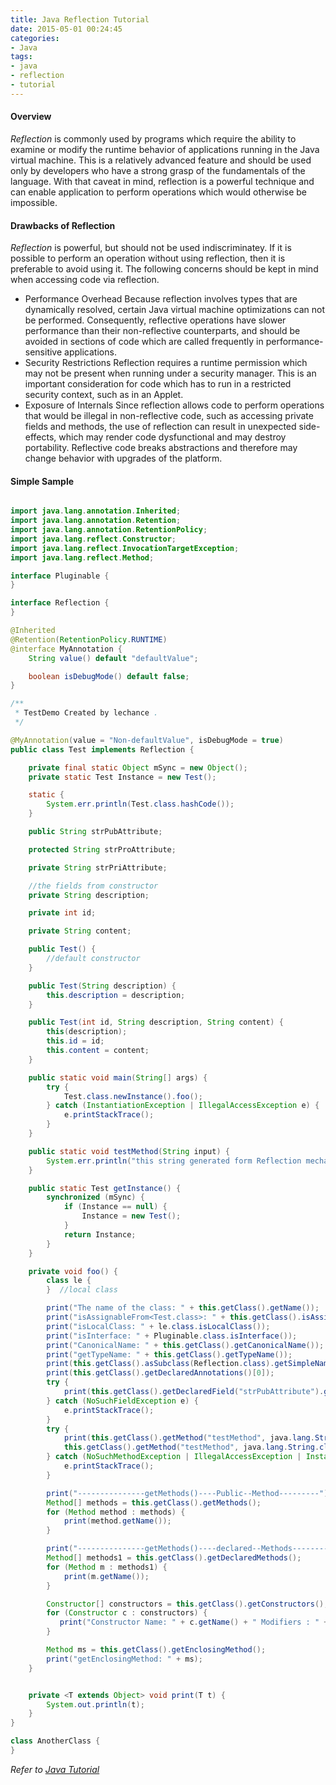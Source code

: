```yaml
---
title: Java Reflection Tutorial
date: 2015-05-01 00:24:45
categories:
- Java
tags:
- java
- reflection
- tutorial
---
```


#### Overview
*Reflection* is commonly used by programs which require the ability to examine or modify the runtime behavior of applications running in the Java virtual machine. This is a relatively advanced feature and should be used only by developers who have a strong grasp of the fundamentals of the language. With that caveat in mind, reflection is a powerful technique and can enable application to perform operations which would otherwise be impossible.

#### Drawbacks of Reflection
*Reflection* is powerful, but should not be used indiscriminatey. If it is possible to perform an operation without using reflection, then it is preferable to avoid using it. The following concerns should be kept in mind when accessing code via reflection.
- Performance Overhead
    Because reflection involves types that are dynamically resolved, certain Java virtual machine optimizations can not be performed. Consequently, reflective operations have slower performance than their non-reflective counterparts, and should be avoided in sections of code which are called frequently in performance-sensitive applications.
- Security Restrictions
    Reflection requires a runtime permission which may not be present when running under a security manager. This is an important consideration for code which has to run in a restricted security context, such as in an Applet.
- Exposure of Internals
    Since reflection allows code to perform operations that would be illegal in non-reflective code, such as accessing private fields and methods, the use of reflection can result in unexpected side-effects, which may render code dysfunctional and may destroy portability. Reflective code breaks abstractions and therefore may change behavior with upgrades of the platform.

#### Simple Sample
```java

import java.lang.annotation.Inherited;
import java.lang.annotation.Retention;
import java.lang.annotation.RetentionPolicy;
import java.lang.reflect.Constructor;
import java.lang.reflect.InvocationTargetException;
import java.lang.reflect.Method;

interface Pluginable {
}

interface Reflection {
}

@Inherited
@Retention(RetentionPolicy.RUNTIME)
@interface MyAnnotation {
    String value() default "defaultValue";

    boolean isDebugMode() default false;
}

/**
 * TestDemo Created by lechance .
 */

@MyAnnotation(value = "Non-defaultValue", isDebugMode = true)
public class Test implements Reflection {

    private final static Object mSync = new Object();
    private static Test Instance = new Test();

    static {
        System.err.println(Test.class.hashCode());
    }

    public String strPubAttribute;

    protected String strProAttribute;

    private String strPriAttribute;

    //the fields from constructor
    private String description;

    private int id;

    private String content;

    public Test() {
        //default constructor
    }

    public Test(String description) {
        this.description = description;
    }

    public Test(int id, String description, String content) {
        this(description);
        this.id = id;
        this.content = content;
    }

    public static void main(String[] args) {
        try {
            Test.class.newInstance().foo();
        } catch (InstantiationException | IllegalAccessException e) {
            e.printStackTrace();
        }
    }

    public static void testMethod(String input) {
        System.err.println("this string generated form Reflection mechanism. Argument is: " + input);
    }

    public static Test getInstance() {
        synchronized (mSync) {
            if (Instance == null) {
                Instance = new Test();
            }
            return Instance;
        }
    }

    private void foo() {
        class le {
        }  //local class

        print("The name of the class: " + this.getClass().getName());
        print("isAssignableFrom<Test.class>: " + this.getClass().isAssignableFrom(Test.class));
        print("isLocalClass: " + le.class.isLocalClass());
        print("isInterface: " + Pluginable.class.isInterface());
        print("CanonicalName: " + this.getClass().getCanonicalName());
        print("getTypeName: " + this.getClass().getTypeName());
        print(this.getClass().asSubclass(Reflection.class).getSimpleName());
        print(this.getClass().getDeclaredAnnotations()[0]);
        try {
            print(this.getClass().getDeclaredField("strPubAttribute").getType());
        } catch (NoSuchFieldException e) {
            e.printStackTrace();
        }
        try {
            print(this.getClass().getMethod("testMethod", java.lang.String.class));
            this.getClass().getMethod("testMethod", java.lang.String.class).invoke(Test.class.newInstance(), "le");
        } catch (NoSuchMethodException | IllegalAccessException | InstantiationException | InvocationTargetException e) {
            e.printStackTrace();
        }

        print("---------------getMethods()----Public--Method---------");
        Method[] methods = this.getClass().getMethods();
        for (Method method : methods) {
            print(method.getName());
        }

        print("---------------getMethods()----declared--Methods---------");
        Method[] methods1 = this.getClass().getDeclaredMethods();
        for (Method m : methods1) {
            print(m.getName());
        }

        Constructor[] constructors = this.getClass().getConstructors();
        for (Constructor c : constructors) {
           print("Constructor Name: " + c.getName() + " Modifiers : " + c.getModifiers() + "ParameterCount: " + c.getParameterCount());
        }

        Method ms = this.getClass().getEnclosingMethod();
        print("getEnclosingMethod: " + ms);
    }


    private <T extends Object> void print(T t) {
        System.out.println(t);
    }
}

class AnotherClass {
}

```
_Refer to [Java Tutorial](https://docs.oracle.com/javase/tutorial/reflect/ "java tutorial")_
